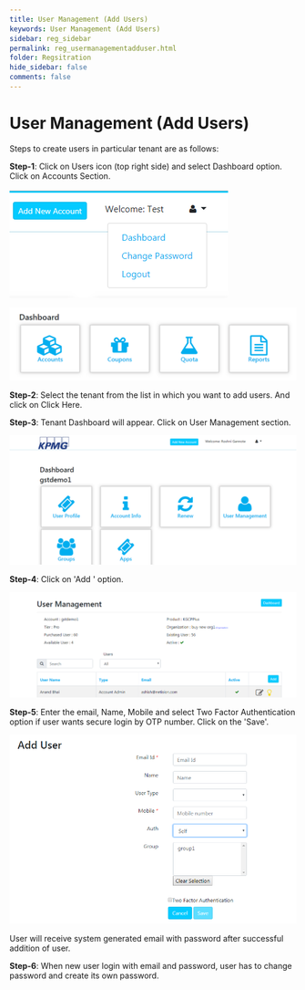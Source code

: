 ```yaml
---
title: User Management (Add Users)
keywords: User Management (Add Users)
sidebar: reg_sidebar
permalink: reg_usermanagementadduser.html
folder: Regsitration
hide_sidebar: false
comments: false
---
```



# User Management (Add Users)

Steps to create users in particular tenant are as follows:

**Step-1**: Click on Users icon (top right side) and select Dashboard option. Click on Accounts Section.

![](images/16.png)

![](images/17.png)

**Step-2**: Select the tenant from the list in which you want to add users. And click on Click Here.

**Step-3**: Tenant Dashboard will appear. Click on User Management section.

![](images/18.png)

**Step-4**: Click on 'Add ' option.

![](images/19.png)

**Step-5**: Enter the email, Name, Mobile and select Two Factor Authentication option if user wants secure login by OTP number. Click on the 'Save'.

![](images/20.png)

User will receive system generated email with password after successful addition of user.

**Step-6**: When new user login with email and password, user has to change password and create its own password.
